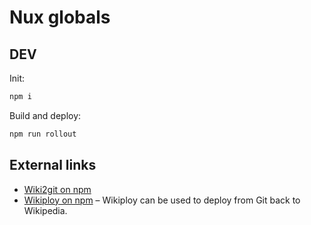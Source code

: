 Nux globals
==========================

## DEV

Init:
```bash
npm i
```

Build and deploy:
```bash
npm run rollout
```

## External links
* [Wiki2git on npm](https://www.npmjs.com/package/wiki-to-git)
* [Wikiploy on npm](https://www.npmjs.com/package/wikiploy) – Wikiploy can be used to deploy from Git back to Wikipedia.
